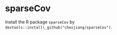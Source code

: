 # sparseCov
Install the R package `sparseCov` by `devtools::install\_github("chexjiang/sparseCov")`.
